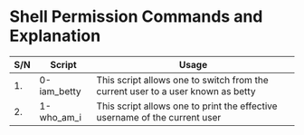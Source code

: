 # Shell Permission Commands and Explanation

| S/N | Script      | Usage									      |
| --- | ----------- | --------------------------------------------------------------------------------|
| 1.  | 0-iam_betty | This script allows one to switch from the current user to a user known as betty |
| 2.  | 1-who_am_i  | This script allows one to print the effective username of the current user      |
